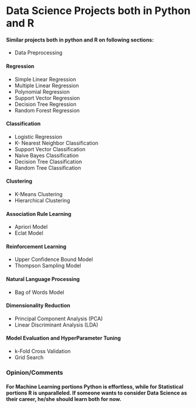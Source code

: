 # Data Science Projects both in Python and R

#### Similar projects both in python and R on following sections:
* Data Preprocessing

#### Regression
 * Simple Linear Regression
 * Multiple Linear Regression
 * Polynomial Regression
 * Support Vector Regression
 * Decision Tree Regression
 * Random Forest Regression

#### Classification
* Logistic Regression
* K- Nearest Neighbor Classification
* Support Vector Classification
* Naive Bayes Classification
* Decision Tree Classification
* Random Tree Classification

#### Clustering
* K-Means Clustering
* Hierarchical Clustering

#### Association Rule Learning
* Apriori Model
* Eclat Model

#### Reinforcement Learning
* Upper Confidence Bound Model
* Thompson Sampling Model

#### Natural Language Processing
* Bag of Words Model

#### Dimensionality Reduction
* Principal Component Analysis (PCA)
* Linear Discriminant Analysis (LDA)

#### Model Evaluation and HyperParameter Tuning
* k-Fold Cross Validation
* Grid Search

### Opinion/Comments
#### For Machine Learning portions Python is effortless, while for Statistical portions R is unparalleled. If someone wants to consider Data Science as their career, he/she should learn both for now. 
